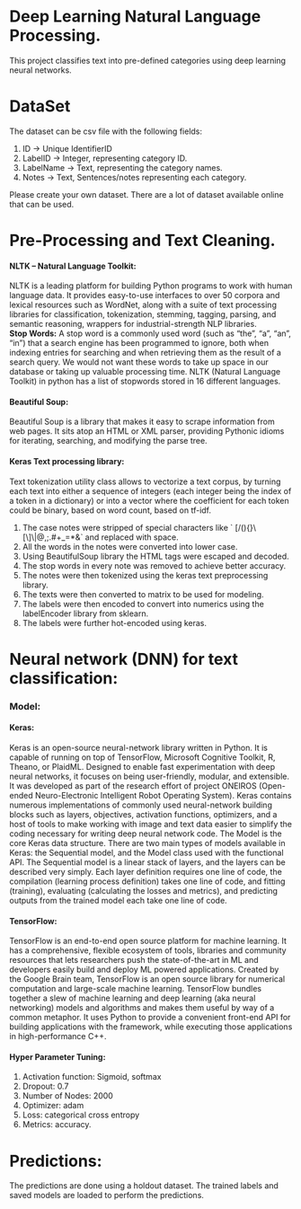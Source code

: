 # Deep Learning Natural Language Processing.
This project classifies text into pre-defined categories using deep learning neural networks.

# DataSet
The dataset can be csv file with the following fields:
 <ol>
 <li> ID -> Unique IdentifierID </li>
 <li> LabelID -> Integer, representing category ID.</li>
 <li> LabelName -> Text, representing the category names.</li>
 <li> Notes -> Text, Sentences/notes representing each category.</li>
</ol>

Please create your own dataset. There are a lot of dataset available online that can be used.

# Pre-Processing and Text Cleaning.
<h4>NLTK – Natural Language Toolkit: </h4>
<p>
NLTK is a leading platform for building Python programs to work with human language data. It provides easy-to-use interfaces to over 50 corpora and lexical resources such as WordNet, along with a suite of text processing libraries for classification, tokenization, stemming, tagging, parsing, and semantic reasoning, wrappers for industrial-strength NLP libraries.</br>
<b>Stop Words:</b> A stop word is a commonly used word (such as “the”, “a”, “an”, “in”) that a search engine has been programmed to ignore, both when indexing entries for searching and when retrieving them as the result of a search query. We would not want these words to take up space in our database or taking up valuable processing time. NLTK (Natural Language Toolkit) in python has a list of stopwords stored in 16 different languages. </p>

<h4>Beautiful Soup:</h4>
<p>Beautiful Soup is a library that makes it easy to scrape information from web pages. It sits atop an HTML or XML parser, providing Pythonic idioms for iterating, searching, and modifying the parse tree.</p>

<h4>Keras Text processing library:</h4>
<p>Text tokenization utility class allows to vectorize a text corpus, by turning each text into either a sequence of integers (each integer being the index of a token in a dictionary) or into a vector where the coefficient for each token could be binary, based on word count, based on tf-idf.</p>

<ol>
<li>The case notes were stripped of special characters like ` [/(){}\[\]\|@,;.#+_=*&` and replaced with space.</li>
<li>All the words in the notes were converted into lower case.</li>
<li>Using BeautifulSoup library the HTML tags were escaped and decoded.</li>
<li>The stop words in every note was removed to achieve better accuracy.</li>
<li>The notes were then tokenized using the keras text preprocessing library.</li>
<li>The texts were then converted to matrix to be used for modeling.</li>
<li>The labels were then encoded to convert into numerics using the labelEncoder library from sklearn.</li>
<li>The labels were further hot-encoded using keras.</li>
</ol>

# Neural network (DNN) for text classification:
<h3>Model:</h3>
<h4>Keras:</h4>
<p>Keras is an open-source neural-network library written in Python. It is capable of running on top of TensorFlow, Microsoft Cognitive Toolkit, R, Theano, or PlaidML. Designed to enable fast experimentation with deep neural networks, it focuses on being user-friendly, modular, and extensible. It was developed as part of the research effort of project ONEIROS (Open-ended Neuro-Electronic Intelligent Robot Operating System).
Keras contains numerous implementations of commonly used neural-network building blocks such as layers, objectives, activation functions, optimizers, and a host of tools to make working with image and text data easier to simplify the coding necessary for writing deep neural network code.
The Model is the core Keras data structure. There are two main types of models available in Keras: the Sequential model, and the Model class used with the functional API.
The Sequential model is a linear stack of layers, and the layers can be described very simply. Each layer definition requires one line of code, the compilation (learning process definition) takes one line of code, and fitting (training), evaluating (calculating the losses and metrics), and predicting outputs from the trained model each take one line of code.</p>
<h4>TensorFlow:</h4>
<p>TensorFlow is an end-to-end open source platform for machine learning. It has a comprehensive, flexible ecosystem of tools, libraries and community resources that lets researchers push the state-of-the-art in ML and developers easily build and deploy ML powered applications.
 Created by the Google Brain team, TensorFlow is an open source library for numerical computation and large-scale machine learning. TensorFlow bundles together a slew of machine learning and deep learning (aka neural networking) models and algorithms and makes them useful by way of a common metaphor. It uses Python to provide a convenient front-end API for building applications with the framework, while executing those applications in high-performance C++.</p>

<h4>Hyper Parameter Tuning:</h4>
<ol>
<li>Activation function: Sigmoid, softmax</li>
<li>Dropout: 0.7</li>
<li>Number of Nodes: 2000</li>
<li>Optimizer: adam</li>
<li>Loss: categorical cross entropy</li>
<li>Metrics: accuracy.</li>
</ol>

# Predictions:
 The predictions are done using a holdout dataset. The trained labels and saved models are loaded to perform the predictions.
